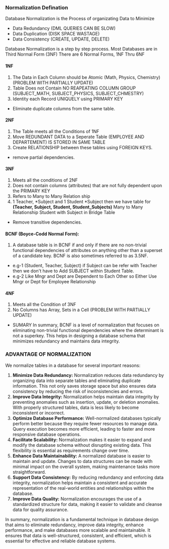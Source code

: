### Normalization Defination
Database Normalization is the Process of organizating Data to Minimize 
- Data Redundancy (DML QUERIES CAN BE SLOW)
- Data Duplication (DISK SPACE WASTAGE)
- Data Consistency (CREATE, UPDATE, DELETE)

Database Normalization is a step by step process.
Most Databases are in Third Normal Form (3NF) 
There are 6 Normal Forms, 1NF Thru 6NF

#### 1NF
1. The Data in Each Column should be Atomic (Math, Physics, Chemistry) 
	(PROBLEM WITH PARTIALLY UPDATE)
2. Table Does not Contain NO REAPEATING COLUMN GROUP (SUBJECT_MATH, SUBJECT_PHYSICS, SUBJECT_CHMESTRY)
3. Identity each Record UNIQUELY using PRIMARY KEY
- Eliminate duplicate columns from the same table.

#### 2NF
1. The Table meets all the Conditions of 1NF
2. Move REDUNDANT DATA to a Seperate Table (EMPLOYEE AND DEPARTEMENT) IS STORED IN SAME TABLE 
3. Create RELATIONSHIP between these tables using FOREIGN KEYS.
- remove partial dependencies.

#### 3NF
1. Meets all the conditions of 2NF
2. Does not contain columns (attributes) that are not fully dependent upon the PRIMARY KEY
3. Refers to Many to Many Relation ship
4. 1 Teacher, *Subject and 1 Student *Subject then we have table for **(Teacher, Subject, Student, Student_Subjects)** Many to Many Relationship Student with Subject in Bridge Table 

- Remove transitive dependencies.

#### BCNF (Boyce-Codd Normal Form):
1. A database table is in BCNF if and only if there are no non-trivial functional dependencies of attributes on anything other than a superset of a candidate key. BCNF is also sometimes referred to as 3.5NF.
- e.g-1 (Student, Teacher, Subject) if Subject can be refer with Teacher then we don't have to Add SUBJECT within Student Table.
- e.g-2 Like Mngr and Dept are Dependent to Each Other so Either Use Mngr or Dept for Employee Relationship

#### 4NF
1. Meets all the Condition of 3NF
2. No Columns has Array, Sets in a Cell (PROBLEM WITH PARTIALLY UPDATE)

- SUMARY In summary, BCNF is a level of normalization that focuses on eliminating non-trivial functional dependencies where the determinant is not a superkey. This helps in designing a database schema that minimizes redundancy and maintains data integrity.



### ADVANTAGE OF NORMALIZATION
We normalize tables in a database for several important reasons:
1. **Minimize Data Redundancy:** Normalization reduces data redundancy by organizing data into separate tables and eliminating duplicate information. This not only saves storage space but also ensures data consistency by reducing the risk of inconsistencies and errors.
2. **Improve Data Integrity:** Normalization helps maintain data integrity by preventing anomalies such as insertion, update, or deletion anomalies. With properly structured tables, data is less likely to become inconsistent or incorrect.
3. **Optimize Database Performance:** Well-normalized databases typically perform better because they require fewer resources to manage data. Query execution becomes more efficient, leading to faster and more responsive database operations.
4. **Facilitate Scalability:** Normalization makes it easier to expand and modify the database schema without disrupting existing data. This flexibility is essential as requirements change over time.
5. **Enhance Data Maintainability:** A normalized database is easier to maintain and update. Changes to data structures can be made with minimal impact on the overall system, making maintenance tasks more straightforward.
6. **Support Data Consistency:** By reducing redundancy and enforcing data integrity, normalization helps maintain a consistent and accurate representation of the real-world entities and relationships within the database.
7. **Improve Data Quality:** Normalization encourages the use of a standardized structure for data, making it easier to validate and cleanse data for quality assurance.

In summary, normalization is a fundamental technique in database design that aims to eliminate redundancy, improve data integrity, enhance performance, and make databases more scalable and maintainable. It ensures that data is well-structured, consistent, and efficient, which is essential for effective and reliable database systems.

